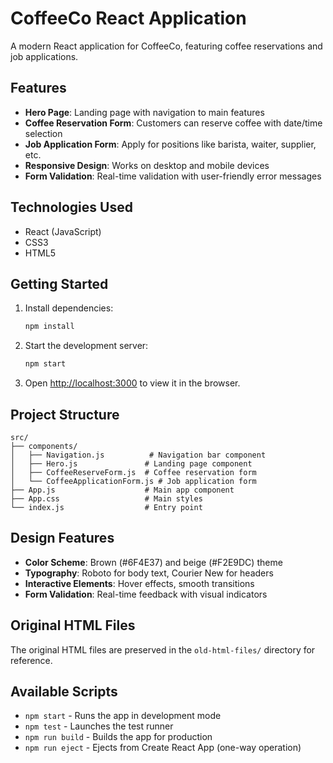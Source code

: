 # CoffeeCo React Application

A modern React application for CoffeeCo, featuring coffee reservations and job applications.

## Features

- **Hero Page**: Landing page with navigation to main features
- **Coffee Reservation Form**: Customers can reserve coffee with date/time selection
- **Job Application Form**: Apply for positions like barista, waiter, supplier, etc.
- **Responsive Design**: Works on desktop and mobile devices
- **Form Validation**: Real-time validation with user-friendly error messages

## Technologies Used

- React (JavaScript)
- CSS3
- HTML5

## Getting Started

1. Install dependencies:
   ```bash
   npm install
   ```

2. Start the development server:
   ```bash
   npm start
   ```

3. Open [http://localhost:3000](http://localhost:3000) to view it in the browser.

## Project Structure

```
src/
├── components/
│   ├── Navigation.js          # Navigation bar component
│   ├── Hero.js               # Landing page component
│   ├── CoffeeReserveForm.js  # Coffee reservation form
│   └── CoffeeApplicationForm.js # Job application form
├── App.js                    # Main app component
├── App.css                   # Main styles
└── index.js                  # Entry point
```

## Design Features

- **Color Scheme**: Brown (#6F4E37) and beige (#F2E9DC) theme
- **Typography**: Roboto for body text, Courier New for headers
- **Interactive Elements**: Hover effects, smooth transitions
- **Form Validation**: Real-time feedback with visual indicators

## Original HTML Files

The original HTML files are preserved in the `old-html-files/` directory for reference.

## Available Scripts

- `npm start` - Runs the app in development mode
- `npm test` - Launches the test runner
- `npm run build` - Builds the app for production
- `npm run eject` - Ejects from Create React App (one-way operation)
